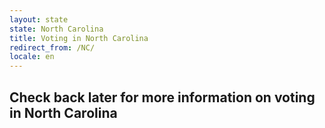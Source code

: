 ```yaml
---
layout: state
state: North Carolina
title: Voting in North Carolina
redirect_from: /NC/
locale: en
---
```


## Check back later for more information on voting in North Carolina
